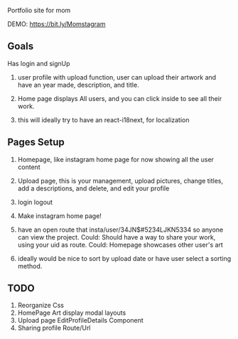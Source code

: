 Portfolio site for mom

DEMO: https://bit.ly/Momstagram

## Goals

Has login and signUp

1. user profile with upload function, user can upload their artwork and have an year made, description, and title.

2. Home page displays All users, and you can click inside to see all their work.

3. this will ideally try to have an react-i18next, for localization

## Pages Setup

1. Homepage, like instagram home page for now showing all the user content

2. Upload page, this is your management, upload pictures, change titles, add a descriptions, and delete, and edit your profile
3. login logout

4. Make instagram home page!

5. have an open route that insta/user/34JN\$#5234LJKN5334 so anyone can view the project.
   Could: Should have a way to share your work, using your uid as route.
   Could: Homepage showcases other user's art

6. ideally would be nice to sort by upload date or have user select a sorting method.

## TODO

1. Reorganize Css
2. HomePage Art display modal layouts
3. Upload page EditProfileDetails Component
4. Sharing profile Route/Url
